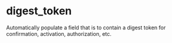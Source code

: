 digest_token
============

Automatically populate a field that is to contain a digest token for confirmation, activation, authorization, etc.
